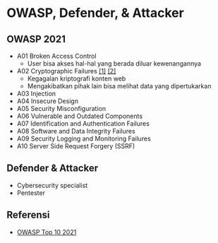 # OWASP, Defender, & Attacker

## OWASP 2021
- A01 Broken Access Control
  - User bisa akses hal-hal yang berada diluar kewenangannya
- A02 Cryptographic Failures [\[1\]](https://crashtest-security.com/owasp-cryptographic-failures/) [\[2\]](https://www.cloudflare.com/learning/ssl/why-use-https/)
  - Kegagalan kriptografi konten web
  - Mengakibatkan pihak lain bisa melihat data yang dipertukarkan
- A03 Injection
- A04 Insecure Design
- A05 Security Misconfiguration
- A06 Vulnerable and Outdated Components
- A07 Identification and Authentication Failures
- A08 Software and Data Integrity Failures
- A09 Security Logging and Monitoring Failures
- A10 Server Side Request Forgery (SSRF)

## Defender & Attacker
- Cybersecurity specialist
- Pentester

## Referensi
- [OWASP Top 10 2021](https://owasp.org/Top10/)
